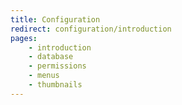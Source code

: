 ```yaml
---
title: Configuration
redirect: configuration/introduction
pages:
    - introduction
    - database
    - permissions
    - menus
    - thumbnails
---
```

